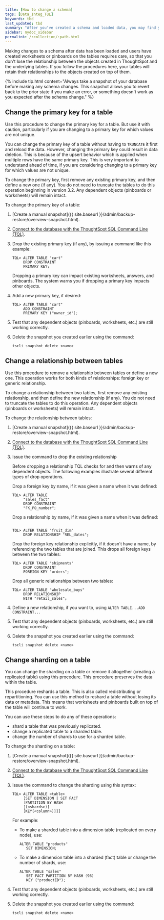 ```yaml
---
title: [How to change a schema]
tags: [Data_Integ_TQL]
keywords: tbd
last_updated: tbd
summary: "After you've created a schema and loaded data, you may find yourself wishing you'd set things up a little differently. You can make changes to the schema, such as changing the primary key, relationships to other tables, and sharding."
sidebar: mydoc_sidebar
permalink: /:collection/:path.html
---
```

Making changes to a schema after data has been loaded and users have created worksheets or pinboards on the tables requires care, so that you don't lose the relationship between the objects created in ThoughtSpot and the underlying tables. If you follow the procedures here, your tables will retain their relationships to the objects created on top of them.

{% include tip.html content="Always take a snapshot of your database before making any schema changes. This snapshot allows you to revert back to the prior state if you make an error, or something doesn't work as you expected after the schema change." %}


## Change the primary key for a table

Use this procedure to change the primary key for a table. But use it with caution, particularly if you are changing to a primary key for which values are not unique.

You can change the primary key of a table without having to `TRUNCATE` it first and reload the data. However, changing the primary key could result in data deletion. This is because of the upsert behavior which is applied when multiple rows have the same primary key. This is very important to understand ahead of time, if you are considering changing to a primary key for which values are not unique.

To change the primary key, first remove any existing primary key, and then define a new one (if any). You do not need to truncate the tables to do this operation beginning in version 3.2. Any dependent objects (pinboards or worksheets) will remain intact.

To change the primary key of a table:

1. [Create a manual snapshot]({{ site.baseurl }}/admin/backup-restore/overview-snapshot.html).
2. [Connect to the database with the ThoughtSpot SQL Command Line (TQL)](prep-schema-for-load.html#connect-with-tql).
3. Drop the existing primary key (if any), by issuing a command like this example:

    ```
    TQL> ALTER TABLE "cart"
         DROP CONSTRAINT
         PRIMARY KEY;
    ```

    Dropping a primary key can impact existing worksheets, answers, and pinboards. The system warns you if dropping a primary key impacts other objects. 

4. Add a new primary key, if desired:

    ```
    TQL> ALTER TABLE "cart"
         ADD CONSTRAINT
         PRIMARY KEY ("owner_id");
    ```

5. Test that any dependent objects (pinboards, worksheets, etc.) are still working correctly.
6. Delete the snapshot you created earlier using the command:

    ```
    tscli snapshot delete <name>
    ```

## Change a relationship between tables

Use this procedure to remove a relationship between tables or define a new one. This operation works for both kinds of relationships: foreign key or generic relationship.

To change a relationship between two tables, first remove any existing relationship, and then define the new relationship (if any). You do not need to truncate the tables to do this operation. Any dependent objects (pinboards or worksheets) will remain intact.

To change the relationship between tables:

1. [Create a manual snapshot]({{ site.baseurl }}/admin/backup-restore/overview-snapshot.html).
2. [Connect to the database with the ThoughtSpot SQL Command Line (TQL)](prep-schema-for-load.html#connect-with-tql).
3. Issue the command to drop the existing relationship

   Before dropping a relationship TQL checks for and then warns of any dependent
   objects.
   The following examples illustrate several different types of drop operations.

    Drop a foreign key by name, if it was given a name when it was defined:

    ```
    TQL> ALTER TABLE
         "sales_fact"
         DROP CONSTRAINT
         "FK_PO_number";
    ```

    Drop a relationship by name, if it was given a name when it was defined:

    ```

    TQL> ALTER TABLE "fruit_dim"
         DROP RELATIONSHIP "REL_dates";
    ```

    Drop the foreign key relationship explicitly, if it doesn't have a name, by referencing the two tables that are joined. This drops all foreign keys between the two tables:

    ```
    TQL> ALTER TABLE "shipments"
         DROP CONSTRAINT
         FOREIGN KEY "orders";
    ```

    Drop all generic relationships between two tables:

    ```
    TQL> ALTER TABLE "wholesale_buys"
         DROP RELATIONSHIP
         WITH "retail_sales";
    ```

4. Define a new relationship, if you want to, using `ALTER TABLE...ADD CONSTRAINT...`
5. Test that any dependent objects (pinboards, worksheets, etc.) are still working correctly.
6. Delete the snapshot you created earlier using the command:

    ```
    tscli snapshot delete <name>
    ```

## Change sharding on a table

You can change the sharding on a table or remove it altogether (creating a replicated table) using this procedure. This procedure preserves the data within the table.

This procedure reshards a table. This is also called redistributing or repartitioning. You can use this method to reshard a table without losing its data or metadata. This means that worksheets and pinboards built on top of the table will continue to work.

You can use these steps to do any of these operations:

-   shard a table that was previously replicated.
-   change a replicated table to a sharded table.
-   change the number of shards to use for a sharded table.

To change the sharding on a table:

1. [Create a manual snapshot]({{ site.baseurl }}/admin/backup-restore/overview-snapshot.html).
2. [Connect to the database with the ThoughtSpot SQL Command Line (TQL)](prep-schema-for-load.html#connect-with-tql).
3.  Issue the command to change the sharding using this syntax:

    ```
    TQL> ALTER TABLE <table>
         [SET DIMENSION | SET FACT
         [PARTITION BY HASH
         [(<shards>)]
         [KEY(<column>)]]]
    ```

    For example:

    -   To make a sharded table into a dimension table (replicated on every node), use:

        ```
        ALTER TABLE "products"
           SET DIMENSION;
        ```

    -   To make a dimension table into a sharded (fact) table or change the number of shards, use:

        ```
        ALTER TABLE "sales"
           SET FACT PARTITION BY HASH (96)
           KEY ("productID");
        ```

4. Test that any dependent objects (pinboards, worksheets, etc.) are still working correctly.
5. Delete the snapshot you created earlier using the command:

    ```
    tscli snapshot delete <name>
    ```
